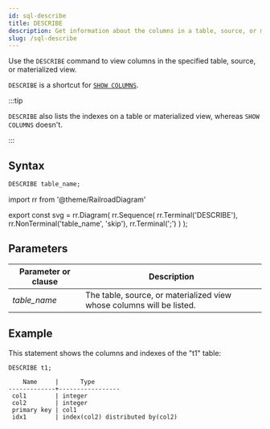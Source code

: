 ```yaml
---
id: sql-describe
title: DESCRIBE
description: Get information about the columns in a table, source, or materialized view.
slug: /sql-describe
---
```


<head>
  <link rel="canonical" href="https://docs.risingwave.com/docs/current/sql-describe/" />
</head>

Use the `DESCRIBE` command to view columns in the specified table, source, or materialized view.

`DESCRIBE` is a shortcut for [`SHOW COLUMNS`](sql-show-columns.md).

:::tip

`DESCRIBE` also lists the indexes on a table or materialized view, whereas `SHOW COLUMNS` doesn't.

:::

## Syntax

```sql
DESCRIBE table_name;
```

import rr from '@theme/RailroadDiagram'

export const svg = rr.Diagram(
rr.Sequence(
rr.Terminal('DESCRIBE'),
rr.NonTerminal('table_name', 'skip'),
rr.Terminal(';')
)
);

<Drawer SVG={svg} />

## Parameters

| Parameter or clause | Description                                                           |
| ------------------- | --------------------------------------------------------------------- |
| _table_name_        | The table, source, or materialized view whose columns will be listed. |

## Example

This statement shows the columns and indexes of the "t1" table:

```sql
DESCRIBE t1;
```

```
    Name     |      Type
-------------+-----------------
 col1        | integer
 col2        | integer
 primary key | col1
 idx1        | index(col2) distributed by(col2)
```
